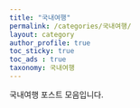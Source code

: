 ```yaml
---
title: "국내여행"
permalink: /categories/국내여행/
layout: category
author_profile: true
toc_sticky: true
toc_ads : true
taxonomy: 국내여행
---
```


국내여행 포스트 모음입니다.
